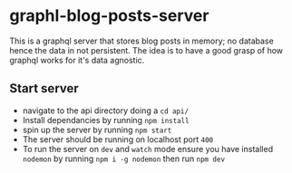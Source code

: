 # graphl-blog-posts-server
This is a graphql server that stores blog posts in memory; no database hence the data in not persistent. The idea is to have a good grasp of how graphql works for it's data agnostic.

## Start server
  - navigate to the api directory doing a `cd api/`
  - Install dependancies by running `npm install`
  - spin up the server by running `npm start`
  - The server should be running on localhost port `400`
  - To run the server on `dev` and `watch` mode ensure you have installed `nodemon` by running `npm i -g nodemon` then run `npm dev`